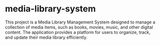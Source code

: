 # media-library-system
This project is a Media Library Management System designed to manage a collection of media items, such as books, movies, music, and other digital content. The application provides a platform for users to organize, track, and update their media library efficiently.
